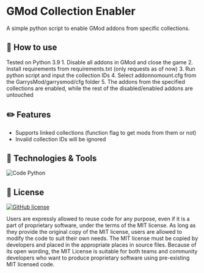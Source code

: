 # GMod Collection Enabler
A simple python script to enable GMod addons from specific collections.

## 📝 How to use
Tested on Python 3.9
    1. Disable all addons in GMod and close the game
    2. Install requirements from requirements.txt (only requests as of now)
    3. Run python script and input the collection IDs
    4. Select addonnomount.cfg from the GarrysMod/garrysmod/cfg folder
    5. The addons from the specified collections are enabled, while the rest of the disabled/enabled addons are untouched

## ✏️ Features

  * Supports linked collections (function flag to get mods from them or not)
  * Invalid collection IDs will be ignored

## 🔧 Technologies & Tools
![Code Python](https://img.shields.io/badge/Code-Python-informational?style=flat&logo=Python&logoColor=white&color=2bbc8a)

## 📃 License

[![GitHub license](https://img.shields.io/github/license/Naereen/StrapDown.js.svg)](https://github.com/InnoSWP/External_Doc_Pdf_Converter/blob/main/LICENSE)

Users are expressly allowed to reuse code for any purpose, even if it is a part of proprietary software, under the terms of the MIT license. As long as they provide the original copy of the MIT license, users are allowed to modify the code to suit their own needs. The MIT license must be copied by developers and placed in the appropriate places in source files. Because of its open wording, the MIT License is suitable for both teams and community developers who want to produce proprietary software using pre-existing MIT licensed code.
